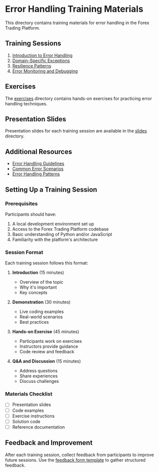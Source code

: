 # Error Handling Training Materials

This directory contains training materials for error handling in the Forex Trading Platform.

## Training Sessions

1. [Introduction to Error Handling](session1_introduction.md)
2. [Domain-Specific Exceptions](session2_domain_exceptions.md)
3. [Resilience Patterns](session3_resilience_patterns.md)
4. [Error Monitoring and Debugging](session4_monitoring.md)

## Exercises

The [exercises](exercises/) directory contains hands-on exercises for practicing error handling techniques.

## Presentation Slides

Presentation slides for each training session are available in the [slides](slides/) directory.

## Additional Resources

- [Error Handling Guidelines](../guidelines.md)
- [Common Error Scenarios](../error_scenarios.md)
- [Error Handling Patterns](../patterns/README.md)

## Setting Up a Training Session

### Prerequisites

Participants should have:

1. A local development environment set up
2. Access to the Forex Trading Platform codebase
3. Basic understanding of Python and/or JavaScript
4. Familiarity with the platform's architecture

### Session Format

Each training session follows this format:

1. **Introduction** (15 minutes)
   - Overview of the topic
   - Why it's important
   - Key concepts

2. **Demonstration** (30 minutes)
   - Live coding examples
   - Real-world scenarios
   - Best practices

3. **Hands-on Exercise** (45 minutes)
   - Participants work on exercises
   - Instructors provide guidance
   - Code review and feedback

4. **Q&A and Discussion** (15 minutes)
   - Address questions
   - Share experiences
   - Discuss challenges

### Materials Checklist

- [ ] Presentation slides
- [ ] Code examples
- [ ] Exercise instructions
- [ ] Solution code
- [ ] Reference documentation

## Feedback and Improvement

After each training session, collect feedback from participants to improve future sessions. Use the [feedback form template](feedback_form.md) to gather structured feedback.

